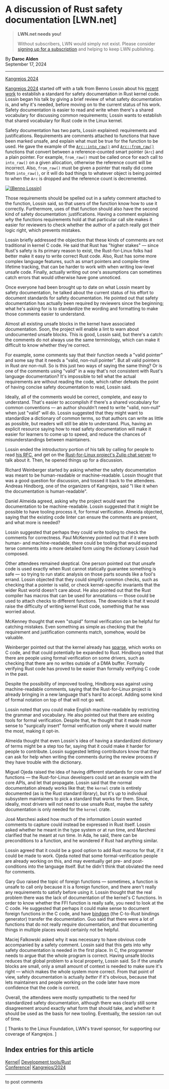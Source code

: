 # A discussion of Rust safety documentation [LWN.net]

> **LWN.net needs you!**
> 
> Without subscribers, LWN would simply not exist. Please consider [signing up for a subscription](/Promo/nst-nag2/subscribe) and helping to keep LWN publishing. 

By **Daroc Alden**  
September 17, 2024 

* * *

[Kangrejos 2024](https://lwn.net/Articles/990496/)

[ Kangrejos 2024](https://kangrejos.com/) started off with a talk from Benno Lossin about his [recent work](/Articles/982868/) to establish a standard for safety documentation in Rust kernel code. Lossin began his talk by giving a brief review of what safety documentation is, and why it's needed, before moving on to the current status of his work. Safety documentation is easier to read and write when there's a shared vocabulary for discussing common requirements; Lossin wants to establish that shared vocabulary for Rust code in the Linux kernel. 

Safety documentation has two parts, Lossin explained: requirements and justifications. Requirements are comments attached to functions that have been marked unsafe, and explain what must be true for the function to be used. He gave the example of the [ `Arc::into_raw()`](https://doc.rust-lang.org/std/sync/struct.Arc.html#method.into_raw) and [ `Arc::from_raw()`](https://doc.rust-lang.org/std/sync/struct.Arc.html#method.from_raw) functions that convert between a reference-counted smart pointer (`Arc`) and a plain pointer. For example, `from_raw()` must be called once for each call to `into_raw()` on a given allocation, otherwise the reference count will be incorrect. Also, `from_raw()` must be given a pointer that really did come from `into_raw()`, or it will do bad things to whatever object is being pointed to when the `Arc` is dropped and the reference count is decremented. 

[ ![\[Benno
Lossin\]](https://static.lwn.net/images/2024/benno-lossin-small.png) ](/Articles/990484)

Those requirements should be spelled out in a safety comment attached to the function, Lossin said, so that users of the function know how to use it correctly. Furthermore, uses of that function should also have the second kind of safety documentation: justifications. Having a comment explaining _why_ the functions requirements hold at that particular call site makes it easier for reviewers to check whether the author of a patch really got their logic right, which prevents mistakes. 

Lossin briefly addressed the objection that these kinds of comments are not traditional in kernel C code. He said that Rust has "higher stakes" — since Rust's safety is its primary reason to exist, the Rust-for-Linux folks had better make it easy to write correct Rust code. Also, Rust has some more complex language features, such as smart pointers and compile-time lifetime tracking, that can be harder to work with when writing low-level unsafe code. Finally, actually writing out one's assumptions can sometimes catch errors that would otherwise have gone unnoticed. 

Once everyone had been brought up to date on what Lossin meant by safety documentation, he talked about the current status of his effort to document standards for safety documentation. He pointed out that safety documentation has actually been required by reviewers since the beginning; what he's asking for is to standardize the wording and formatting to make those comments easier to understand. 

Almost all existing unsafe blocks in the kernel have associated documentation. Soon, the project will enable a lint to warn about undocumented unsafe blocks. This is good, Lossin said, but there's a catch: the comments do not always use the same terminology, which can make it difficult to know whether they're correct. 

For example, some comments say that their function needs a "valid pointer" and some say that it needs a "valid, non-null pointer". But all valid pointers in Rust _are_ non-null. So is this just two ways of saying the same thing? Or is one of the comments using "valid" in a way that's not consistent with Rust's language documentation? It's impossible to tell what the actual requirements are without reading the code, which rather defeats the point of having concise safety documentation to read, Lossin said. 

Ideally, all of the comments would be correct, complete, and easy to understand. That's easier to accomplish if there's a shared vocabulary for common conventions — an author shouldn't need to write "valid, non-null" when just "valid" will do. Lossin suggested that they might want to standardize a dictionary of common terms, so that authors can write as little as possible, but readers will still be able to understand. Plus, having an explicit resource saying how to read safety documentation will make it easier for learners to come up to speed, and reduce the chances of misunderstandings between maintainers. 

Lossin ended the introductory portion of his talk by calling for people to read [ his RFC](https://lwn.net/ml/all/20240717221133.459589-1-benno.lossin@proton.me/), and get on the [ Rust-for-Linux project's Zulip chat server](https://rust-for-linux.zulipchat.com/) to talk about it. Then, he opened things up for a discussion. 

Richard Weinberger started by asking whether the safety documentation was meant to be human-readable or machine-readable. Lossin thought that was a good question for discussion, and tossed it back to the attendees. Andreas Hindborg, one of the organizers of Kangrejos, said "I like it when the documentation is human-readable". 

Daniel Almeida agreed, asking why the project would want the documentation to be machine-readable. Lossin suggested that it might be possible to have tooling process it, for formal verification. Almeida objected, saying that the existing code linter can ensure the comments are present, and what more is needed? 

Lossin suggested that perhaps they could write tooling to check the comments for correctness. Paul McKenney pointed out that if it were both human- and machine-readable, there could be tooling that would expand terse comments into a more detailed form using the dictionary Lossin had composed. 

Other attendees remained skeptical. One person pointed out that unsafe code is used exactly when Rust cannot statically guarantee something is safe — so trying to run static analysis on those parts sounds like a fool's errand. Lossin objected that they could simplify common checks, such as checking that a pointer is valid, or check kernel-specific invariants that the wider Rust world doesn't care about. He also pointed out that the Rust compiler has macros that can be used for annotations — those could be used to attach checks to different functions. The downside is that it would raise the difficulty of writing kernel Rust code, something that he was worried about. 

McKenney thought that even "stupid" formal verification can be helpful for catching mistakes. Even something as simple as checking that the requirement and justification comments match, somehow, would be valuable. 

Weinberger pointed out that the kernel already has [sparse](https://www.kernel.org/doc/html/latest/dev-tools/sparse.html), which works on C code, and that could potentially be expanded to Rust. Hindborg noted that there are people using formal verification on some drivers, such as checking that there are no writes outside of a DMA buffer. Formally verifying Rust code has proved to be easier than formally verifying C code in the past. 

Despite the possibility of improved tooling, Hindborg was against using machine-readable comments, saying that the Rust-for-Linux project is already bringing in a new language that's hard to accept. Adding some kind of formal notation on top of that will not go well. 

Lossin noted that you could make English machine-readable by restricting the grammar and vocabulary. He also pointed out that there are existing tools for formal verification. Despite that, he thought that it made more sense to "surgically insert" formal verification only where it would matter the most, making it opt-in. 

Almeida thought that even Lossin's idea of having a standardized dictionary of terms might be a step too far, saying that it could make it harder for people to contribute. Lossin suggested letting contributors know that they can ask for help when writing the comments during the review process if they have trouble with the dictionary. 

Miguel Ojeda raised the idea of having different standards for core and leaf functions — the Rust-for-Linux developers could set an example with the core APIs, and let that propagate. Lossin said that the normal documentation already works like that; the `kernel` crate is entirely documented (as is the Rust standard library), but it's up to individual subsystem maintainers to pick a standard that works for them. Since, ideally, most drivers will not need to use unsafe Rust, maybe the safety documentation is only needed for the `kernel` crate. 

José Marchesi asked how much of the information Lossin wanted comments to capture could instead be expressed in Rust itself. Lossin asked whether he meant in the type system or at run time, and Marchesi clarified that he meant at run time. In Ada, he said, there can be preconditions to a function, and he wondered if Rust had anything similar. 

Lossin agreed that it could be a good option to add Rust macros for that, if it could be made to work. Ojeda noted that some formal-verification people are already working on this, and may eventually get pre- and post-conditions into the language itself. But he didn't think that obviated the need for comments. 

Gary Guo raised the topic of foreign functions — sometimes, a function is unsafe to call only because it is a foreign function, and there aren't really any requirements to satisfy before using it. Lossin thought that the real problem there was the lack of documentation of the kernel's C functions. In order to know whether the FFI function is really safe, you need to look at the C code. He suggested that perhaps it could make sense to document foreign functions in the C code, and have [ bindgen](https://docs.rs/bindgen/latest/bindgen/) (the C-to-Rust bindings generator) transfer the documentation. Guo said that there were a lot of functions that do not really require documentation, and that documenting things in multiple places would certainly not be helpful. 

Maciej Falkowski asked why it was necessary to have obvious code accompanied by a safety comment. Lossin said that this gets into why safety documentation is needed in the first place. In C, the programmer needs to argue that the whole program is correct. Having unsafe blocks reduces that global problem to a local property, Lossin said. So if the unsafe blocks are small, only a small amount of context is needed to make sure it's right — which makes the whole system more correct. From that point of view, safety documentation is actually _better_ if it's obvious, because that lets maintainers and people working on the code later have more confidence that the code is correct. 

Overall, the attendees were mostly sympathetic to the need for standardized safety documentation, although there was clearly still some disagreement around exactly what form that should take, and whether it should be used as the basis for new tooling. Eventually, the session ran out of time. 

[ Thanks to the Linux Foundation, LWN's travel sponsor, for supporting our coverage of Kangrejos. ] 

  
Index entries for this article  
---  
[Kernel](/Kernel/Index)| [Development tools/Rust](/Kernel/Index#Development_tools-Rust)  
[Conference](/Archives/ConferenceIndex/)| [Kangrejos/2024](/Archives/ConferenceIndex/#Kangrejos-2024)  
  


* * *

to post comments 
